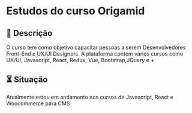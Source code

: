 # Estudos do curso Origamid

## 📑 Descrição
O curso tem como objetivo capacitar pessoas a serem Desenvolvedores Front-End e UX/UI Designers. A plataforma contém vários cursos como UX/UI, Javascript, React, Redux, Vue, Bootstrap,JQuery e +

## ⏳ Situação
Atualmente estou em andamento nos cursos de Javascript, React e Woocommerce para CMS
